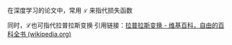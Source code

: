 在深度学习的论文中，常用 `ℒ` 来指代损失函数


同时，ℒ也可指代拉普拉斯变换
引用链接：[拉普拉斯变换 - 维基百科，自由的百科全书 (wikipedia.org)](https://zh.wikipedia.org/wiki/%E6%8B%89%E6%99%AE%E6%8B%89%E6%96%AF%E5%8F%98%E6%8D%A2)
